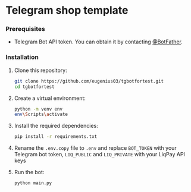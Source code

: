 # Telegram shop template

### Prerequisites

- Telegram Bot API token. You can obtain it by contacting [@BotFather](https://t.me/botfather).

### Installation

1. Clone this repository:

    ```bash
    git clone https://github.com/eugenius03/tgbotfortest.git
    cd tgbotfortest
    ```

2. Create a virtual environment:

    ```bash
    python -m venv env
    env\Scripts\activate
    ```

3. Install the required dependencies:

    ```bash
    pip install -r requirements.txt
    ```

4. Rename the `.env.copy` file to `.env` and replace `BOT_TOKEN` with your Telegram bot token, `LIQ_PUBLIC` and `LIQ_PRIVATE` with your LiqPay API keys

5. Run the bot:

    ```bash
    python main.py
    ```
